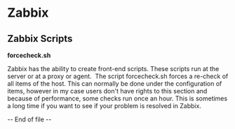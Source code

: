 # Zabbix
## Zabbix Scripts

__forcecheck.sh__

Zabbix has the ability to create front-end scripts. These scripts run at the server or at a proxy or agent. 
The script forcecheck.sh forces a re-check of all items of the host. This can normally be done under the configuration of items, however in my case users don't have rights to this section and because of performance, some checks run once an hour. This is sometimes a long time if you want to see if your problem is resolved in Zabbix.

-- End of file --
